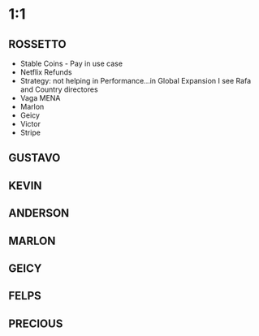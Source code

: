 
# 1:1

## ROSSETTO
- Stable Coins - Pay in use case
- Netflix Refunds
- Strategy: not helping in Performance...in Global Expansion I see Rafa and Country directores
- Vaga MENA
- Marlon
- Geicy
- Victor
- Stripe

## GUSTAVO

## KEVIN  

## ANDERSON

## MARLON

## GEICY  

## FELPS

## PRECIOUS

